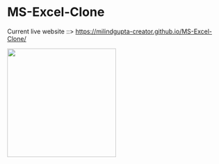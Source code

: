 # MS-Excel-Clone
Current live website ::> https://milindgupta-creator.github.io/MS-Excel-Clone/

<img src="url/Excelpic.png" width="250">